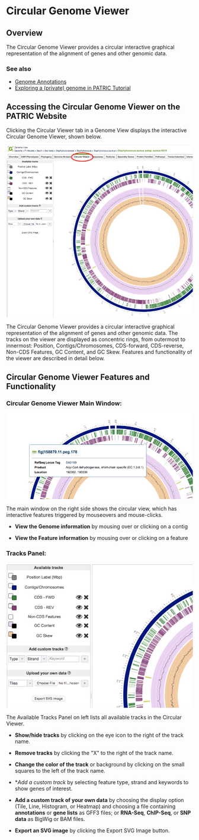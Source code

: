 # Circular Genome Viewer

## Overview
The Circular Genome Viewer provides a circular interactive graphical representation of the
alignment of genes and other genomic data.

### See also
  * [Genome Annotations](../organisms_taxon/genome_annotations.html)
  * [Exploring a (private) genome in PATRIC Tutorial](http://docs.patricbrc.org/tutorial/private_genome/private_genome.html)

## Accessing the Circular Genome Viewer on the PATRIC Website
Clicking the Circular Viewer tab in a Genome View displays the interactive Circular Genome Viewer, shown below. 

![Circular Genome Viewer](../images/circular_viewer.png)

The Circular Genome Viewer provides a circular interactive graphical representation of the alignment of genes and other genomic data. The tracks on the viewer are displayed as concentric rings, from outermost to innermost: Position, Contigs/Chromosomes, CDS-forward, CDS-reverse, Non-CDS Features, GC Content, and GC Skew. Features and functionality of the viewer are described in detail below.

## Circular Genome Viewer Features and Functionality

### Circular Genome Viewer Main Window:

![Circular Genome Viewer Features](../images/circular_viewer_features.png)

The main window on the right side shows the circular view, which has interactive features triggered by mouseovers and mouse-clicks. 

* **View the Genome information** by mousing over or clicking on a contig

* **View the Feature information** by mousing over or clicking on a feature

### Tracks Panel:

![Circular Genome Viewer Tracks](../images/circular_viewer_tracks.png)

The Available Tracks Panel on left lists all available tracks in the Circular Viewer.

* **Show/hide tracks** by clicking on the eye icon to the right of the track name.

* **Remove tracks** by clicking the "X" to the right of the track name.

* **Change the color of the track** or background by clicking on the small squares to the left of the track name.

* **Add a custom track* by selecting feature type, strand and keywords to show genes of interest.

* **Add a custom track of your own data** by choosing the display option (Tile, Line, Histogram, or Heatmap) and choosing a file containing **annotations** or **gene lists** as GFF3 files; or **RNA-Seq**, **ChIP-Seq**, or **SNP data** as BigWig or BAM files.

* **Export an SVG image** by clicking the Export SVG Image button.

